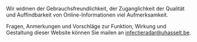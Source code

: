 Wir widmen der Gebrauchsfreundlichkeit, der Zuganglichkeit der Qualität und Auffindbarkeit von Online-Informationen viel Aufmerksamkeit. 

Fragen, Anmerkungen und Vorschläge zur Funktion, Wirkung und Gestaltung dieser Website können Sie mailen an [infectieradar@uhasselt.be](mailto:infectieradar@uhasselt.be).
